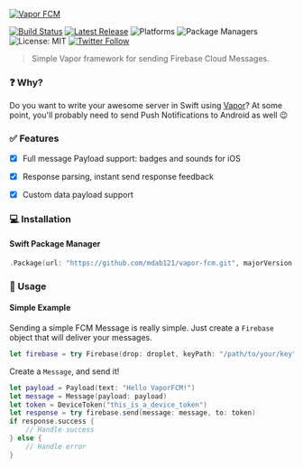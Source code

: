 [![Vapor FCM](https://cloud.githubusercontent.com/assets/1230922/24428437/c16ec982-140e-11e7-8ab9-ab764e573ae1.png)](http://github.com/mdab121/vapor-fcm)

[![Build Status](https://travis-ci.org/mdab121/vapor-fcm.svg?branch=master)](https://travis-ci.org/mdab121/vapor-fcm)
[![Latest Release](https://img.shields.io/github/release/mdab121/vapor-fcm.svg)](https://github.com/mdab121/vapor-fcm/releases/latest)
![Platforms](https://img.shields.io/badge/platforms-Linux%20%7C%20OS%20X-blue.svg)
![Package Managers](https://img.shields.io/badge/package%20managers-SwiftPM-yellow.svg)
![License: MIT](https://img.shields.io/badge/License-MIT-blue.svg)
[![Twitter Follow](https://img.shields.io/twitter/follow/espadrine.svg?style=social&label=Follow)](https://twitter.com/mdab121)

> Simple Vapor framework for sending Firebase Cloud Messages.

### :question: Why?
Do you want to write your awesome server in Swift using [Vapor](http://github.com/vapor/vapor)? At some point, you'll probably need to send Push Notifications to Android as well 😉

### ✅ Features
- [x] Full message Payload support: badges and sounds for iOS
- [x] Response parsing, instant send response feedback
- [x] Custom data payload support


### 💻 Installation

#### Swift Package Manager

```swift
.Package(url: "https://github.com/mdab121/vapor-fcm.git", majorVersion: 0, minor: 1)
```


### 🔢 Usage

#### Simple Example

Sending a simple FCM Message is really simple. Just create a `Firebase` object that will deliver your messages.

```swift
let firebase = try Firebase(drop: droplet, keyPath: "/path/to/your/key")
```

Create a `Message`, and send it!

```swift
let payload = Payload(text: "Hello VaporFCM!")
let message = Message(payload: payload)
let token = DeviceToken("this_is_a_device_token")
let response = try firebase.send(message: message, to: token)
if response.success {
	// Handle success
} else {
	// Handle error
}
```
